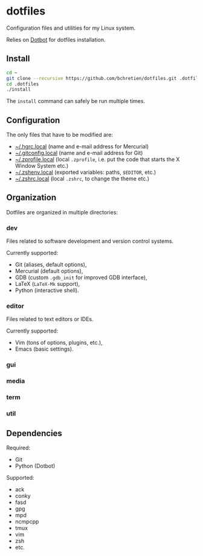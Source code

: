 dotfiles
========

Configuration files and utilities for my Linux system.

Relies on [Dotbot](https://github.com/anishathalye/dotbot) for dotfiles
installation.

## Install

```sh
cd ~
git clone --recursive https://github.com/bchretien/dotfiles.git .dotfiles
cd .dotfiles
./install
```

The `install` command can safely be run multiple times.

## Configuration

The only files that have to be modified are:
* [~/.hgrc.local]() (name and e-mail address for Mercurial)
* [~/.gitconfig.local]() (name and e-mail address for Git)
* [~/.zprofile.local]() (local `.zprofile`, i.e. put the code that starts
  the X Window System etc.)
* [~/.zshenv.local]() (exported variables: paths, `$EDITOR`, etc.)
* [~/.zshrc.local]() (local `.zshrc`, to change the theme etc.)

## Organization

Dotfiles are organized in multiple directories:

### dev

Files related to software development and version control systems.

Currently supported:

* Git (aliases, default options),
* Mercurial (default options),
* GDB (custom `.gdb_init` for improved GDB interface),
* LaTeX (`LaTeX-Mk` support),
* Python (interactive shell).

### editor

Files related to text editors or IDEs.

Currently supported:

* Vim (tons of options, plugins, etc.),
* Emacs (basic settings).

### gui

### media

### term

### util

## Dependencies

Required:
* Git
* Python (Dotbot)

Supported:
* ack
* conky
* fasd
* gpg
* mpd
* ncmpcpp
* tmux
* vim
* zsh
* etc.

